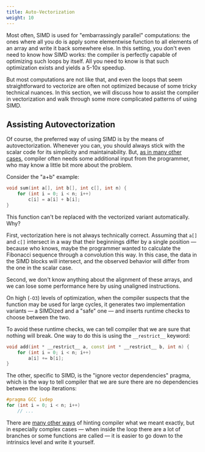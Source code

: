 ```yaml
---
title: Auto-Vectorization
weight: 10
---
```


Most often, SIMD is used for "embarrassingly parallel" computations: the ones where all you do is apply some elementwise function to all elements of an array and write it back somewhere else. In this setting, you don't even need to know how SIMD works: the compiler is perfectly capable of optimizing such loops by itself. All you need to know is that such optimization exists and yields a 5-10x speedup.

But most computations are not like that, and even the loops that seem straightforward to vectorize are often not optimized because of some tricky technical nuances. In this section, we will discuss how to assist the compiler in vectorization and walk through some more complicated patterns of using SIMD.

## Assisting Autovectorization

Of course, the preferred way of using SIMD is by the means of autovectorization. Whenever you can, you should always stick with the scalar code for its simplicity and maintainability. But, [as in many other cases](/hpc/analyzing-performance/compilation), compiler often needs some additional input from the programmer, who may know a little bit more about the problem.

Consider the "a+b" example:

```c++
void sum(int a[], int b[], int c[], int n) {
    for (int i = 0; i < n; i++)
        c[i] = a[i] + b[i];
}
```

This function can't be replaced with the vectorized variant automatically. Why?

First, vectorization here is not always technically correct. Assuming that `a[]` and `c[]` intersect in a way that their beginnings differ by a single position — because who knows, maybe the programmer wanted to calculate the Fibonacci sequence through a convolution this way. In this case, the data in the SIMD blocks will intersect, and the observed behavior will differ from the one in the scalar case.

Second, we don't know anything about the alignment of these arrays, and we can lose some performance here by using unaligned instructions.

On high (`-O3`) levels of optimization, when the compiler suspects that the function may be used for large cycles, it generates two implementation variants — a SIMDized and a "safe" one — and inserts runtime checks to choose between the two.

To avoid these runtime checks, we can tell compiler that we are sure that nothing will break. One way to do this is using the `__restrict__` keyword:

```cpp
void add(int * __restrict__ a, const int * __restrict__ b, int n) {
    for (int i = 0; i < n; i++)
        a[i] += b[i];
}
```

The other, specific to SIMD, is the "ignore vector dependencies" pragma, which is the way to tell compiler that we are sure there are no dependencies between the loop iterations:

```c++
#pragma GCC ivdep
for (int i = 0; i < n; i++)
    // ...
```

There are [many other ways](https://software.intel.com/sites/default/files/m/4/8/8/2/a/31848-CompilerAutovectorizationGuide.pdf) of hinting compiler what we meant exactly, but in especially complex cases — when inside the loop there are a lot of branches or some functions are called — it is easier to go down to the intrinsics level and write it yourself.
